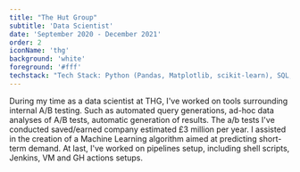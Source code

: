 ```yaml
---
title: "The Hut Group"
subtitle: 'Data Scientist'
date: 'September 2020 - December 2021'
order: 2
iconName: 'thg'
background: 'white'
foreground: '#fff'
techstack: "Tech Stack: Python (Pandas, Matplotlib, scikit-learn), SQL, Jenkins, Linux(Centos7),  scikit-learn"
---
```


During my time as a data scientist at THG, I've worked on tools surrounding internal A/B testing. Such as automated query generations, ad-hoc data analyses of A/B tests, automatic generation of results. The a/b tests I've conducted saved/earned company estimated £3 million per year. I assisted in the creation of a Machine Learning algorithm aimed at predicting short-term demand. At last, I've worked on pipelines setup, including shell scripts, Jenkins, VM and GH actions setups.